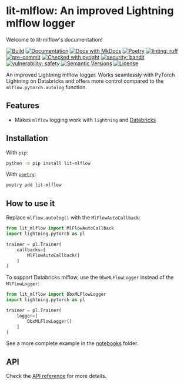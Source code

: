 # lit-mlflow: An improved Lightning mlflow logger

Welcome to lit-mlflow's documentation!

<!--- BADGES: START --->
[![Build](https://github.com/twsl/lit-mlflow/actions/workflows/build.yaml/badge.svg)](https://github.com/twsl/lit-mlflow/actions/workflows/build.yaml)
[![Documentation](https://github.com/twsl/lit-mlflow/actions/workflows/docs.yaml/badge.svg)](https://github.com/twsl/lit-mlflow/actions/workflows/docs.yaml)
[![Docs with MkDocs](https://img.shields.io/badge/MkDocs-docs?style=flat&logo=materialformkdocs&logoColor=white&color=%23526CFE)](https://squidfunk.github.io/mkdocs-material/)
[![Poetry](https://img.shields.io/endpoint?url=https://python-poetry.org/badge/v0.json)](https://python-poetry.org/)
[![linting: ruff](https://img.shields.io/endpoint?url=https://raw.githubusercontent.com/astral-sh/ruff/main/assets/badge/v2.json)](https://github.com/astral-sh/ruff)
[![pre-commit](https://img.shields.io/badge/pre--commit-enabled-brightgreen?logo=pre-commit)](.pre-commit-config.yaml)
[![Checked with pyright](https://microsoft.github.io/pyright/img/pyright_badge.svg)](https://microsoft.github.io/pyright/)
[![security: bandit](https://img.shields.io/badge/security-bandit-yellow.svg)](https://github.com/PyCQA/bandit)
[![vulnerability: safety](https://img.shields.io/badge/vulnerability-safety-yellow.svg)](https://github.com/pyupio/safety)
[![Semantic Versions](https://img.shields.io/badge/%20%20%F0%9F%93%A6%F0%9F%9A%80-semantic--versions-e10079.svg)](https://github.com/twsl/lit-mlflow/releases)
[![License](https://img.shields.io/badge/license-MIT-blue)](LICENSE)


<!--- BADGES: END --->

An improved Lightning mlflow logger. Works seamlessly with PyTorch Lightning on Databricks and offers more control compared to the `mlflow.pytorch.autolog` function.


## Features

- Makes `mlflow` logging work with `lightning` and [Databricks](https://www.databricks.com/)


## Installation

With `pip`:
```bash
python -m pip install lit-mlflow
```

With [`poetry`](https://python-poetry.org/):
```bash
poetry add lit-mlflow
```


## How to use it
Replace `mlflow.autolog()` with the `MlFlowAutoCallback`:

```python
from lit_mlflow import MlFlowAutoCallback
import lightning.pytorch as pl

trainer = pl.Trainer(
    callbacks=[
        MlFlowAutoCallback()
    ]
)
```

To support Databricks mlflow, use the `DbxMLFlowLogger` instead of the `MlFlowLogger`:

```python
from lit_mlflow import DbxMLFlowLogger
import lightning.pytorch as pl

trainer = pl.Trainer(
    logger=[
        DbxMLFlowLogger()
    ]
)
```

See a more complete example in the [notebooks](notebooks) folder.

## API

Check the [API reference](api/lit_mlflow/) for more details.
